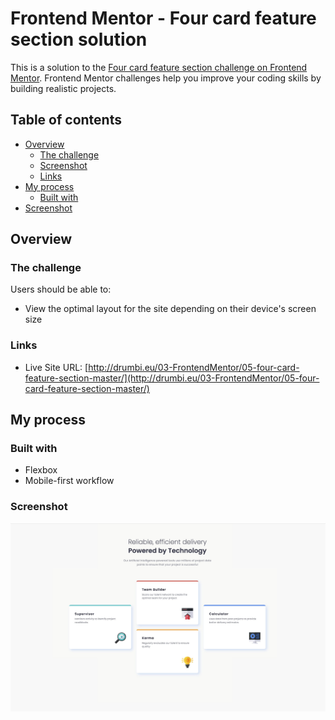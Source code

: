 # Frontend Mentor - Four card feature section solution

This is a solution to the [Four card feature section challenge on Frontend Mentor](https://www.frontendmentor.io/challenges/four-card-feature-section-weK1eFYK). Frontend Mentor challenges help you improve your coding skills by building realistic projects. 

## Table of contents

- [Overview](#overview)
  - [The challenge](#the-challenge)
  - [Screenshot](#screenshot)
  - [Links](#links)
- [My process](#my-process)
  - [Built with](#built-with)
- [Screenshot](#screenshot)


## Overview

### The challenge

Users should be able to:

- View the optimal layout for the site depending on their device's screen size

### Links

- Live Site URL: [http://drumbi.eu/03-FrontendMentor/05-four-card-feature-section-master/](http://drumbi.eu/03-FrontendMentor/05-four-card-feature-section-master/)

## My process

### Built with 

- Flexbox
- Mobile-first workflow

### Screenshot

![](./screenShot/fourCardSection.jpg)